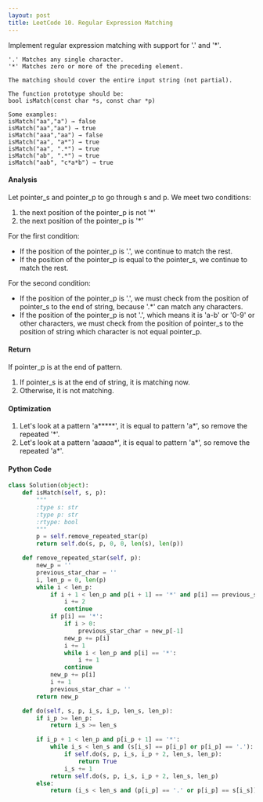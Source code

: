 ```yaml
---
layout: post
title: LeetCode 10. Regular Expression Matching
---
```


Implement regular expression matching with support for '.' and '*'.
```
'.' Matches any single character.
'*' Matches zero or more of the preceding element.

The matching should cover the entire input string (not partial).

The function prototype should be:
bool isMatch(const char *s, const char *p)

Some examples:
isMatch("aa","a") → false
isMatch("aa","aa") → true
isMatch("aaa","aa") → false
isMatch("aa", "a*") → true
isMatch("aa", ".*") → true
isMatch("ab", ".*") → true
isMatch("aab", "c*a*b") → true
```

#### Analysis
Let pointer_s and pointer_p to go through s and p. We meet two conditions:

1. the next position of the pointer_p is not '*'
2. the next position of the pointer_p is '*'

For the first condition:
* If the position of the pointer_p is '.', we continue to match the rest.
* If the position of the pointer_p is equal to the pointer_s, we continue to match the rest.

For the second condition:
* If the position of the pointer_p is '.', we must check from the position of pointer_s to the end of string, because '.*' can match any characters.
* If the position of the pointer_p is not '.', which means it is 'a-b' or '0-9' or other characters, we must check from the position of pointer_s to the position of string which character is not equal pointer_p.

#### Return
If pointer_p is at the end of pattern.

1. If pointer_s is at the end of string, it is matching now.
2. Otherwise, it is not matching.

#### Optimization
1. Let's look at a pattern 'a*****', it is equal to pattern 'a*', so remove the repeated '*'.
2. Let's look at a pattern 'a*a*a*a*a*', it is equal to pattern 'a*', so remove the repeated 'a*'.


#### Python Code
```python
class Solution(object):
    def isMatch(self, s, p):
        """
        :type s: str
        :type p: str
        :rtype: bool
        """
        p = self.remove_repeated_star(p)
        return self.do(s, p, 0, 0, len(s), len(p))

    def remove_repeated_star(self, p):
        new_p = ''
        previous_star_char = ''
        i, len_p = 0, len(p)
        while i < len_p:
            if i + 1 < len_p and p[i + 1] == '*' and p[i] == previous_star_char:
                i += 2
                continue
            if p[i] == '*':
                if i > 0:
                    previous_star_char = new_p[-1]
                new_p += p[i]
                i += 1
                while i < len_p and p[i] == '*':
                    i += 1
                continue
            new_p += p[i]
            i += 1
            previous_star_char = ''
        return new_p

    def do(self, s, p, i_s, i_p, len_s, len_p):
        if i_p >= len_p:
            return i_s >= len_s

        if i_p + 1 < len_p and p[i_p + 1] == '*':
            while i_s < len_s and (s[i_s] == p[i_p] or p[i_p] == '.'):
                if self.do(s, p, i_s, i_p + 2, len_s, len_p):
                    return True
                i_s += 1
            return self.do(s, p, i_s, i_p + 2, len_s, len_p)
        else:
            return (i_s < len_s and (p[i_p] == '.' or p[i_p] == s[i_s])) and self.do(s, p, i_s + 1, i_p + 1, len_s, len_p)
```

